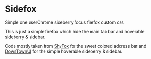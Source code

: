 # Sidefox

Simple one userChrome sideberry focus firefox custom css

This is just a simple firefox which hide the main tab bar and hoverable
sideberry & sidebar.

Code mostly taken from [ShyFox](https://github.com/Naezr/ShyFox) for the sweet colored
address bar and [DownTownUI](https://github.com/oviung/DownToneUI-Firefox) for
the simple hoverable sideberry & sidebar.
